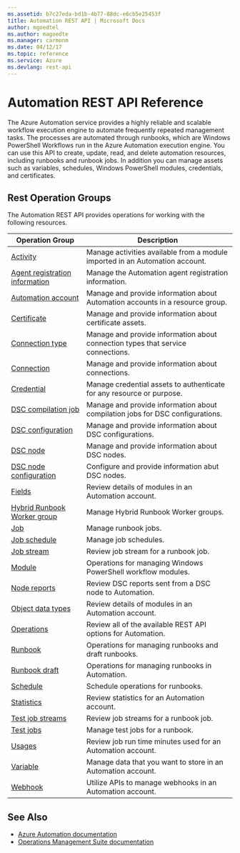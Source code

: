 ```yaml
---
ms.assetid: b7c27eda-bd1b-4b77-88dc-e6cb5e25453f
title: Automation REST API | Microsoft Docs
author: mgoedtel
ms.author: magoedte
ms.manager: carmonm
ms.date: 04/12/17
ms.topic: reference
ms.service: Azure
ms.devlang: rest-api 
---
```


# Automation REST API Reference
The Azure Automation service provides a highly reliable and scalable workflow execution engine to automate frequently repeated management tasks. The processes are automated through runbooks, which are Windows PowerShell Workflows run in the Azure Automation execution engine. You can use this API to create, update, read, and delete automation resources, including runbooks and runbook jobs. In addition you can manage assets such as variables, schedules, Windows PowerShell modules, credentials, and certificates.

## Rest Operation Groups
The Automation REST API provides operations for working with the following resources.

|Operation Group | Description |
|----------------|-------------|
| [Activity](~/docs-ref-autogen/automation/activity.json) | Manage activities available from a module imported in an Automation account.|  
| [Agent registration information](~/docs-ref-autogen/automation/agentregistrationinformation.json) | Manage the Automation agent registration information.|  
|[Automation account](~/docs-ref-autogen/automation/automationaccount.json) | Manage and provide information about Automation accounts in a resource group.|  
| [Certificate](~/docs-ref-autogen/automation/certificate.json) | Manage and provide information about certificate assets.|  
| [Connection type](~/docs-ref-autogen/automation/connectiontype.json) | Manage and provide information about connection types that service connections.|  
| [Connection](~/docs-ref-autogen/automation/connection.json) | Manage and provide information about connections.|  
| [Credential](~/docs-ref-autogen/automation/credential.json) | Manage credential assets to authenticate for any resource or purpose.|  
| [DSC compilation job](~/docs-ref-autogen/automation/dsccompilationjob.json) | Manage and provide information about compilation jobs for DSC configurations.|  
| [DSC configuration](~/docs-ref-autogen/automation/dscconfiguration.json) | Manage and provide information about DSC configurations.|  
| [DSC node](~/docs-ref-autogen/automation/dscnode.json) | Manage and provide information about DSC nodes.|  
| [DSC node configuration](~/docs-ref-autogen/automation/dscnodeconfiguration.json) | Configure and provide information abut DSC nodes.|  
| [Fields](~/docs-ref-autogen/automation/fields.json) | Review details of modules in an Automation account.|  
| [Hybrid Runbook Worker group](~/docs-ref-autogen/automation/hybridrunbookworkergroup.json) | Manage Hybrid Runbook Worker groups.|  
| [Job](~/docs-ref-autogen/automation/job.json) |Manage runbook jobs.|  
| [Job schedule](~/docs-ref-autogen/automation/jobschedule.json) | Manage job schedules.|  
| [Job stream](~/docs-ref-autogen/automation/jobstream.json) | Review job stream for a runbook job. |  
| [Module](~/docs-ref-autogen/automation/module.json) | Operations for managing Windows PowerShell workflow modules.|  
| [Node reports](~/docs-ref-autogen/automation/nodereports.json) | Review DSC reports sent from a DSC node to Automation.|  
| [Object data types](~/docs-ref-autogen/automation/objectdatatypes.json) | Review details of modules in an Automation account.|  
| [Operations](~/docs-ref-autogen/automation/operations.json) | Review all of the available REST API options for Automation.|   
| [Runbook](~/docs-ref-autogen/automation/runbook.json) | Operations for managing runbooks and draft runbooks.|  
| [Runbook draft](~/docs-ref-autogen/automation/runbookdraft.json) | Operations for managing runbooks in Automation. |  
| [Schedule](~/docs-ref-autogen/automation/schedule.json) | Schedule operations for runbooks.|  
| [Statistics](~/docs-ref-autogen/automation/statistics.json) | Review statistics for an Automation account.|  
| [Test job streams](~/docs-ref-autogen/automation/testjobstreams.json) | Review job streams for a runbook job.|  
| [Test jobs](~/docs-ref-autogen/automation/testjobs.json) | Manage test jobs for a runbook.|  
| [Usages](~/docs-ref-autogen/automation/usages.json) | Review job run time minutes used for an Automation account.|  
| [Variable](~/docs-ref-autogen/automation/variable.json) | Manage data that you want to store in an Automation account.|  
| [Webhook](~/docs-ref-autogen/automation/webhook.json) | Utilize APIs to manage webhooks in an Automation account.|  

## See Also
* [Azure Automation documentation](https://docs.microsoft.com/azure/automation)
* [Operations Management Suite documentation](http://docs.microsoft.com/azure/operations-management-suite/operations-management-suite-overview)
